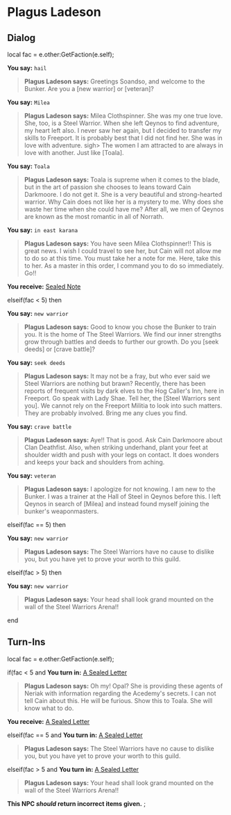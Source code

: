 # Plagus Ladeson
## Dialog

local fac = e.other:GetFaction(e.self);


**You say:** `hail`



>**Plagus Ladeson says:** Greetings Soandso, and welcome to the Bunker. Are you a [new warrior] or [veteran]?

**You say:** `Milea`



>**Plagus Ladeson says:** Milea Clothspinner. She was my one true love. She, too, is a Steel Warrior. When she left Qeynos to find adventure, my heart left also. I never saw her again, but I decided to transfer my skills to Freeport. It is probably best that I did not find her. She was in love with adventure. sigh> The women I am attracted to are always in love with another. Just like [Toala].

**You say:** `Toala`



>**Plagus Ladeson says:** Toala is supreme when it comes to the blade, but in the art of passion she chooses to leans toward Cain Darkmoore. I do not get it. She is a very beautiful and strong-hearted warrior. Why Cain does not like her is a mystery to me. Why does she waste her time when she could have me? After all, we men of Qeynos are known as the most romantic in all of Norrath.

**You say:** `in east karana`



>**Plagus Ladeson says:** You have seen Milea Clothspinner!! This is great news. I wish I could travel to see her, but Cain will not allow me to do so at this time. You must take her a note for me. Here, take this to her. As a master in this order, I command you to do so immediately. Go!!


**You receive:**  [Sealed Note](/item/18934)

elseif(fac < 5) then


**You say:** `new warrior`




>**Plagus Ladeson says:** Good to know you chose the Bunker to train you. It is the home of The Steel Warriors. We find our inner strengths grow through battles and deeds to further our growth. Do you [seek deeds] or [crave battle]?


**You say:** `seek deeds`




>**Plagus Ladeson says:** It may not be a fray, but who ever said we Steel Warriors are nothing but brawn?  Recently, there has been reports of frequent visits by dark elves to the Hog Caller's Inn, here in Freeport. Go speak with Lady Shae. Tell her, the [Steel Warriors sent you]. We cannot rely on the Freeport Militia to look into such matters. They are probably involved. Bring me any clues you find.


**You say:** `crave battle`




>**Plagus Ladeson says:** Aye!!  That is good.  Ask Cain Darkmoore about Clan Deathfist.  Also, when striking underhand, plant your feet at shoulder width and push with your legs on contact.  It does wonders and keeps your back and shoulders from aching.




**You say:** `veteran`




>**Plagus Ladeson says:** I apologize for not knowing. I am new to the Bunker. I was a trainer at the Hall of Steel in Qeynos before this.  I left Qeynos in search of [Milea] and instead found myself joining the bunker's weaponmasters.


elseif(fac == 5) then


**You say:** `new warrior`




>**Plagus Ladeson says:** The Steel Warriors have no cause to dislike you, but you have yet to prove your worth to this guild.


elseif(fac > 5) then


**You say:** `new warrior`




>**Plagus Ladeson says:** Your head shall look grand mounted on the wall of the Steel Warriors Arena!!

end

## Turn-Ins



local fac = e.other:GetFaction(e.self);


if(fac < 5 and  **You turn in:** [A Sealed Letter](/item/18814)



>**Plagus Ladeson says:** Oh my! Opal? She is providing these agents of Neriak with information regarding the Acedemy's secrets. I can not tell Cain about this. He will be furious. Show this to Toala. She will know what to do.



 **You receive:**  [A Sealed Letter](/item/18814) 

elseif(fac == 5 and  **You turn in:** [A Sealed Letter](/item/18814)



>**Plagus Ladeson says:** The Steel Warriors have no cause to dislike you, but you have yet to prove your worth to this guild.

elseif(fac > 5 and  **You turn in:** [A Sealed Letter](/item/18814)



>**Plagus Ladeson says:** Your head shall look grand mounted on the wall of the Steel Warriors Arena!!

**This NPC *should* return incorrect items given.**
;
